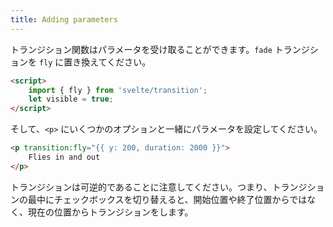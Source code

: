 ```yaml
---
title: Adding parameters
---
```


トランジション関数はパラメータを受け取ることができます。`fade` トランジションを `fly` に置き換えてください。

```html
<script>
	import { fly } from 'svelte/transition';
	let visible = true;
</script>
```

そして、`<p>` にいくつかのオプションと一緒にパラメータを設定してください。

```html
<p transition:fly="{{ y: 200, duration: 2000 }}">
	Flies in and out
</p>
```

トランジションは可逆的であることに注意してください。つまり、トランジションの最中にチェックボックスを切り替えると、開始位置や終了位置からではなく、現在の位置からトランジションをします。
